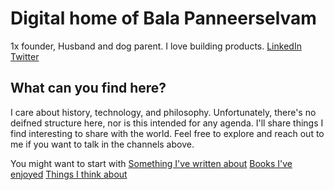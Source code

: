 # Digital home of Bala Panneerselvam
1x founder, Husband and dog parent. I love building products. [LinkedIn](https://www.linkedin.com/in/balakumaranpanneerselvam/) [Twitter](https://x.com/iBala)


## What can you find here?
I care about history, technology, and philosophy. Unfortunately, there's no deifned structure here, nor is this intended for any agenda. I'll share things I find interesting to share with the world. Feel free to explore and reach out to me if you want to talk in the channels above. 

You might want to start with
[Something I've written about](https://ibala.github.io/balapanneerselvam/#notes)
[Books I've enjoyed](https://ibala.github.io/balapanneerselvam/#books)
[Things I think about](https://ibala.github.io/balapanneerselvam/#what_i_don't_know)
